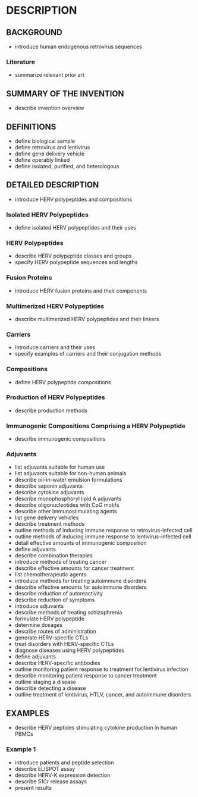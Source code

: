 # DESCRIPTION

## BACKGROUND

- introduce human endogenous retrovirus sequences

### Literature

- summarize relevant prior art

## SUMMARY OF THE INVENTION

- describe invention overview

## DEFINITIONS

- define biological sample
- define retrovirus and lentivirus
- define gene delivery vehicle
- define operably linked
- define isolated, purified, and heterologous

## DETAILED DESCRIPTION

- introduce HERV polypeptides and compositions

### Isolated HERV Polypeptides

- define isolated HERV polypeptides and their uses

### HERV Polypeptides

- describe HERV polypeptide classes and groups
- specify HERV polypeptide sequences and lengths

### Fusion Proteins

- introduce HERV fusion proteins and their components

### Multimerized HERV Polypeptides

- describe multimerized HERV polypeptides and their linkers

### Carriers

- introduce carriers and their uses
- specify examples of carriers and their conjugation methods

### Compositions

- define HERV polypeptide compositions

### Production of HERV Polypeptides

- describe production methods

### Immunogenic Compositions Comprising a HERV Polypeptide

- describe immunogenic compositions

### Adjuvants

- list adjuvants suitable for human use
- list adjuvants suitable for non-human animals
- describe oil-in-water emulsion formulations
- describe saponin adjuvants
- describe cytokine adjuvants
- describe monophosphoryl lipid A adjuvants
- describe oligonucleotides with CpG motifs
- describe other immunostimulating agents
- list gene delivery vehicles
- describe treatment methods
- outline methods of inducing immune response to retrovirus-infected cell
- outline methods of inducing immune response to lentivirus-infected cell
- detail effective amounts of immunogenic composition
- define adjuvants
- describe combination therapies
- introduce methods of treating cancer
- describe effective amounts for cancer treatment
- list chemotherapeutic agents
- introduce methods for treating autoimmune disorders
- describe effective amounts for autoimmune disorders
- describe reduction of autoreactivity
- describe reduction of symptoms
- introduce adjuvants
- describe methods of treating schizophrenia
- formulate HERV polypeptide
- determine dosages
- describe routes of administration
- generate HERV-specific CTLs
- treat disorders with HERV-specific CTLs
- diagnose diseases using HERV polypeptides
- define adjuvants
- describe HERV-specific antibodies
- outline monitoring patient response to treatment for lentivirus infection
- describe monitoring patient response to cancer treatment
- outline staging a disease
- describe detecting a disease
- outline treatment of lentivirus, HTLV, cancer, and autoimmune disorders

## EXAMPLES

- describe HERV peptides stimulating cytokine production in human PBMCs

### Example 1

- introduce patients and peptide selection
- describe ELISPOT assay
- describe HERV-K expression detection
- describe 51Cr release assays
- present results

